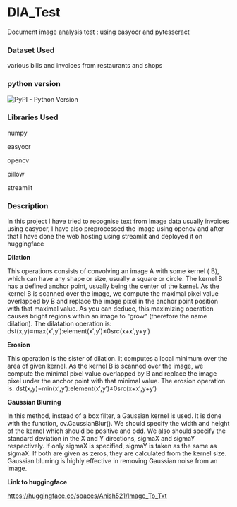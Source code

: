 # DIA_Test
Document image analysis test :  using easyocr and pytesseract

<h3 align="left">Dataset Used</h3>

various bills and invoices from restaurants and shops

<h3 align="left">python version</h3>

<img alt="PyPI - Python Version" src="https://img.shields.io/pypi/pyversions/numpy">

<h3 align="left">Libraries Used</h3>

numpy

easyocr

opencv

pillow

streamlit

<h3 align="left">Description</h3>

In this project I have tried to recognise text from Image data usually invoices
using easyocr, I have also preprocessed the image using opencv
and after that I have done the web hosting using streamlit and deployed it on huggingface

**Dilation**

This operations consists of convolving an image A with some kernel ( B), which can have any shape or size, usually a square or circle. 
The kernel B has a defined anchor point, usually being the center of the kernel. 
As the kernel B is scanned over the image, we compute the maximal pixel value 
overlapped by B and replace the image pixel in the anchor point position with that maximal value. 
As you can deduce, this maximizing operation causes 
bright regions within an image to "grow" (therefore the name dilation). 
The dilatation operation is: dst(x,y)=max(x′,y′):element(x′,y′)≠0src(x+x′,y+y′)

**Erosion**

This operation is the sister of dilation. It computes a local minimum over the area of given kernel. 
As the kernel B is scanned over the image, we compute the minimal pixel value overlapped by B and replace the image pixel under 
the anchor point with that minimal value. 
The erosion operation is: dst(x,y)=min(x′,y′):element(x′,y′)≠0src(x+x′,y+y′)

**Gaussian Blurring**

In this method, instead of a box filter, a Gaussian kernel is used. It is done with the function, cv.GaussianBlur().
We should specify the width and height of the kernel which should be positive and odd. 
We also should specify the standard deviation in the X and Y directions, sigmaX and sigmaY respectively. 
If only sigmaX is specified, sigmaY is taken as the same as sigmaX. 
If both are given as zeros, they are calculated from the kernel size. Gaussian blurring is highly effective in removing Gaussian noise from an image.

**Link to huggingface**

https://huggingface.co/spaces/Anish521/Image_To_Txt